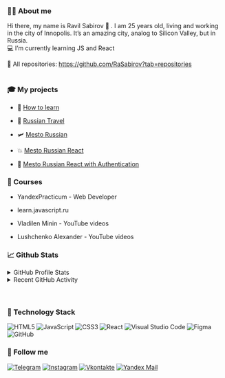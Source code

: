 ### 🙋‍♂️ About me

Hi there, my name is Ravil Sabirov 👋 . I am 25 years old, living and working in the city of Innopolis. It’s an amazing city, analog to Silicon Valley, but in Russia.
</br>
💻 I’m currently learning JS and React

🎨 All repositories: https://github.com/RaSabirov?tab=repositories
</br>
</br>

### 🎓 My projects

- 📗 [How to learn](https://github.com/RaSabirov/how-to-learn)

- 🔭 [Russian Travel](https://github.com/RaSabirov/russian-travel)

- 🛩️ [Mesto Russian](https://github.com/RaSabirov/mesto)

- 💥 [Mesto Russian React](https://github.com/RaSabirov/mesto-react)

- 🚀 [Mesto Russian React with Authentication](https://github.com/RaSabirov/react-mesto-auth)

### 📕 Courses

- YandexPracticum - Web Developer

- learn.javascript.ru

- Vladilen Minin - YouTube videos

- Lushchenko Alexander - YouTube videos

### 📈 Github Stats

<details>
  <summary>GitHub Profile Stats</summary>
  <div>
    <a href="https://github.com/RaSabirov">
    <img height="180em" src="https://github-readme-stats.vercel.app/api/top-langs/?username=RaSabirov&layout=compact&langs_count=7&theme=gotham" />
    <img height="180em" src="https://github-readme-stats.vercel.app/api?username=RaSabirov&show_icons=true&theme=gotham&include_all_commits=true&count_private=true" />
    </a>
  </div>
</details>
<details>
    <summary>Recent GitHub Activity</summary>
    <div>
        <a href="https://github.com/RaSabirov">
        <img src="https://pacific-thicket-01737.herokuapp.com/graph?username=RaSabirov&theme=gotham"/>
        </a>
    </div>
</details>
</br>
</br>

### 🔧 Technology Stack

![HTML5](https://img.shields.io/badge/html5-%23E34F26.svg?style=for-the-badge&logo=html5&logoColor=white)
![JavaScript](https://img.shields.io/badge/javascript-%23323330.svg?style=for-the-badge&logo=javascript&logoColor=%23F7DF1E)
![CSS3](https://img.shields.io/badge/css3-%231572B6.svg?style=for-the-badge&logo=css3&logoColor=white)
![React](https://img.shields.io/badge/react-%2320232a.svg?style=for-the-badge&logo=react&logoColor=%2361DAFB)
![Visual Studio Code](https://img.shields.io/badge/Visual%20Studio%20Code-0078d7.svg?style=for-the-badge&logo=visual-studio-code&logoColor=white)
![Figma](https://img.shields.io/badge/figma-%23F24E1E.svg?style=for-the-badge&logo=figma&logoColor=white)
![GitHub](https://img.shields.io/badge/github-%23121011.svg?style=for-the-badge&logo=github&logoColor=white)

### 📝 Follow me

[![Telegram](https://img.shields.io/badge/Telegram-090909?style=for-the-badge&logo=telegram&logoColor=white)](https://www.t.me/sbrvrvl)
[![Instagram](https://img.shields.io/badge/Instagram-090909?style=for-the-badge&logo=Instagram&logoColor=white)](https://www.instagram.com/sbrvrvl)
[![Vkontakte](https://img.shields.io/badge/Vkontakte-090909?style=for-the-badge&logo=VK&logoColor=white)](https://vk.com/sbrvrvl)
[![Yandex Mail](https://img.shields.io/badge/yandex_mail-090909?style=for-the-badge&logo=appveyor&logoColor=white)](mailto:sbrvrvl@ya.ru)
